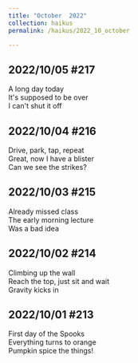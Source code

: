 ```yaml
---
title: "October  2022"
collection: haikus
permalink: /haikus/2022_10_october

---
```

## 2022/10/05 #217
A long day today \
It's supposed to be over \
I can't shut it off

## 2022/10/04 #216
Drive, park, tap, repeat \
Great, now I have a blister \
Can we see the strikes?

## 2022/10/03 #215
Already missed class \
The early morning lecture \
Was a bad idea

## 2022/10/02 #214
Climbing up the wall \
Reach the top, just sit and wait \
Gravity kicks in

## 2022/10/01 #213
First day of the Spooks \
Everything turns to orange \
Pumpkin spice the things!


<!-- Tana on eesti
vabariigiaastapaev
joogid koigile -->



<!-- Heading 1
======

Heading 2  
======

Heading 3
====== -->
